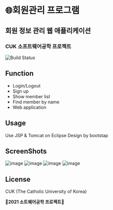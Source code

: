 # 🌐회원관리 프로그램
## 회원 정보 관리 웹 애플리케이션
### CUK 소프트웨어공학 프로젝트
![Build Status](https://img.shields.io/badge/-JAVA-F26D85)


## Function
- Login/Logout
- Sign up
- Show member list
- Find member by name
- Web application

## Usage
Use JSP & Tomcat on Eclipse
Design by bootstap

## ScreenShots
![image](https://user-images.githubusercontent.com/73006274/132123608-42acb741-45fe-48fb-aba6-d77ec980fb23.png)
![image](https://user-images.githubusercontent.com/73006274/132123632-addb79c3-f33a-4c1c-95e2-bb452ab301d2.png)
![image](https://user-images.githubusercontent.com/73006274/132123644-6efffaf9-bd44-49f8-8a74-328bab00df35.png)
![image](https://user-images.githubusercontent.com/73006274/132123655-700be890-ead8-402c-b63a-67c6aceb2f62.png)


## License

CUK (The Catholic University of Korea)

**🤍2021 소트웨어공학 프로젝트🤍**



